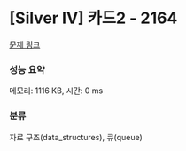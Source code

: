 # [Silver IV] 카드2 - 2164 

[문제 링크](https://www.acmicpc.net/problem/2164) 

### 성능 요약

메모리: 1116 KB, 시간: 0 ms

### 분류

자료 구조(data_structures), 큐(queue)

